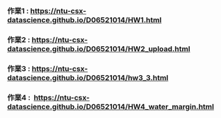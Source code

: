 ### 作業1 :  <https://ntu-csx-datascience.github.io/D06521014/HW1.html>
### 作業2 :  <https://ntu-csx-datascience.github.io/D06521014/HW2_upload.html>
### 作業3 :  <https://ntu-csx-datascience.github.io/D06521014/hw3_3.html>
### 作業4 :  <https://ntu-csx-datascience.github.io/D06521014/HW4_water_margin.html>
